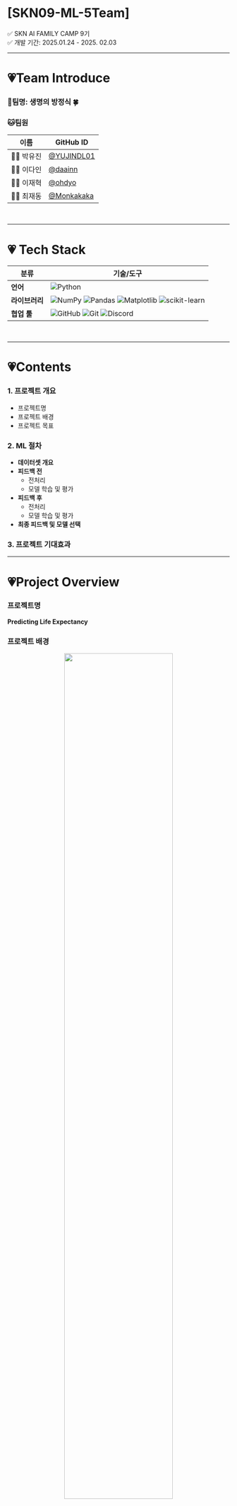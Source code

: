 # [SKN09-ML-5Team]
✅ SKN AI FAMILY CAMP 9기<br>
✅ 개발 기간: 2025.01.24 - 2025. 02.03

---

# 💗Team Introduce
### 🎃팀명: 생명의 방정식 🍀<br>
### 🐱팀원

| 이름      | GitHub ID                          |
|-----------|------------------------------------|
| 🧑‍💻 박유진  | [@YUJINDL01](https://github.com/YUJINDL01) |
| 👩‍💻 이다인  | [@daainn](https://github.com/daainn)        |
| 👩‍💻 이재혁  | [@ohdyo](https://github.com/ohdyo)          |
| 👨‍💻 최재동  | [@Monkakaka](https://github.com/Monkakaka) |


<br>


---

# 💗 **Tech Stack**  

| **분류**         | **기술/도구**                                                                            |
|------------------|------------------------------------------------------------------------------------------|
| **언어**         | ![Python](https://img.shields.io/badge/python-3670A0?style=for-the-badge&logo=python)     |
| **라이브러리**   | ![NumPy](https://img.shields.io/badge/numpy-013243?style=for-the-badge&logo=numpy)       ![Pandas](https://img.shields.io/badge/pandas-150458?style=for-the-badge&logo=pandas)   ![Matplotlib](https://img.shields.io/badge/Matplotlib-ffffff?style=for-the-badge&logo=Matplotlib) ![scikit-learn](https://img.shields.io/badge/scikit--learn-%23F7931E.svg?style=for-the-badge&logo=scikit-learn&logoColor=white) |
| **협업 툴**      | ![GitHub](https://img.shields.io/badge/github-121011?style=for-the-badge&logo=github)   ![Git](https://img.shields.io/badge/git-F05033?style=for-the-badge&logo=git) ![Discord](https://img.shields.io/badge/Discord-%235865F2.svg?style=for-the-badge&logo=discord&logoColor=white)         |

<br>

---
# 💗Contents
### 1. 프로젝트 개요
- 프로젝트명
- 프로젝트 배경
- 프로젝트 목표

### 2. ML 절차
- **데이터셋 개요**
- **피드백 전**
  - 전처리
  - 모델 학습 및 평가
- **피드백 후**
  - 전처리
  - 모델 학습 및 평가
- **최종 피드백 및 모델 선택**
 
### 3. 프로젝트 기대효과

---

# 💗Project Overview
### 프로젝트명
**Predicting Life Expectancy**

### 프로젝트 배경
<div align="center">
  <img src="./readme_images/뉴스기사.jpg" height="70%" width="70%">
</div>

[Click here for more information](https://www.hankyung.com/article/2024081677641)

* 보고서에 따르면 2070년 기대수명이 90세까지 증가할 것으로 예상되며, 2050년부터 국민연금 수급자가 가입자를 초과하는 현상이 발생한다.

* 연금 기금 고갈 문제를 해결하기 위해 자동안정화장치와 같은 정책적 대안이 논의되고 있으나, 이러한 정책의 효과를 사전에 분석하고 준비하기 위해서는 **정확한 기대수명 예측이 필수적이다.**
  
* 정확한 기대수명 예측은 기대수명 변화에 따른 연금 지급액 조정, 보험료율 조정 등의 정책 설계를 위한 근거 자료로 활용될 수 있다.

### 프로젝트 목표
- 머신러닝의 모델을 활용하여 기대수명 예측하는 모델을 개발하는 것을 목표로 한다.
이를 위해 채택한 데이터셋을 전처리하고 여러 모델을 비교및 분석하여 최적의 성능을 보이는 모델 선정한다.
- 이렇게 학습한 모델의 평균지표와 실제 예측의 실효성을 높이는 과정을 보여주는것을 목적으로 한다.

<br>

---

# 💗Machine Learning
## ✅ML Process
### 1. 데이터셋 개요<br>
* 해당 데이터셋은 다양한 국가의 평균 수명에 영향을 미치는 데이터를 통합한 것으로, 사회경제적 요인과 건강 관련 지표도 함께 제공한다.
**데이터 출처**
[![Kaggle](https://img.shields.io/badge/Kaggle-Dataset-blue?logo=kaggle&logoColor=white)](https://www.kaggle.com/datasets/shreyasg23/life-expectancy-averaged-dataset/code)
<br>


<table>
  <tr>
    <td>


| 변수명 | 데이터 타입 | 설명 |
|--------|------------|------|
| **분석 타겟 컬럼** | | |
| `Life_expectancy` | float | 기대수명 |
| **유아, 청소년 관련 변수** | | |
| `Infant_deaths` | float | 영아 사망 수 |
| `Under_five_deaths` | float | 5세 이하 사망 수 |
| `Polio` | float | 소아마비 예방접종률 |
| `Thinness_five_nine_years` | float | 5-9세 저체중 비율 |
| `Thinness_ten_nineteen_years` | float | 10-19세 저체중 비율 |
| **건강 관련 변수** | | |
| `Diphtheria` | float | 디프테리아 예방접종률 |
| `Incidents_HIV` | float | HIV 발생 건수 |
| `Hepatitis_B` | float | B형 간염 예방접종률 |
| `Measles` | float | 홍역 사례 수 |
   </td>
   <td>

| 변수명 | 데이터 타입 | 설명 |
|--------|------------|------|
| **경제적 사회적 요인 변수** | | |
| `Country` | object | 국가명 |
| `Region` | object | 지역명 |
| `GDP_per_capita` | float | 1인당 GDP |
| `Population_mln` | float | 인구 (백만 명 단위) |
| **생활 수준 및 습관 관련 변수** | | |
| `BMI` | float | 평균 BMI(체질량지수) |
| `Schooling` | float | 평균 교육 연수 |
| `Economy_status` | object | 경제 상태 |
| `Alcohol_consumption` | float | 1인당 알코올 소비량 |
| `Adult_mortality` | float | 성인 사망률 |

   </td>
  </tr>
</table>

---

## Before Feedback

###  Data Preprocessing
- **기본적인 데이터 전처리 진행**
- 영향이 적을것 같은 데이터 임의로 제거
  - 나라명, 대륙명, 연도 제거
<code>columns_to_drop = ['Country', 'Region', 'Year']</code>
<code>data = data.drop(columns=columns_to_drop)</code>
- 경제 상태(=econmy_status)의 경우 1(=좋음) 과 0(=나쁨)으로 나누는 레벨 데이터이기에 표준화(=StandardScaler)사용 없이 진행
- 훈련 데이터 & 테스트 데이터 정규화
<code>X_train_scaled = scaler.fit_transform(X_train)</code>
<code>X_test_scaled = scaler.transform(X_test)</code>

### Model Training and Evaluation
#### ***1. 선형 회귀 모델 (Linear Regressor)***

<code>li_reg = LinearRegression()</code>


##### 모델 학습
<code>li_reg.fit(X_train_scaled,y_train)</code>


##### 성능 평가
```python
y_pred = li_reg.predict(X_test_scaled)
evaluataion(y_test,y_pred)
```
```plainText
mse:  1.1144170028882203
rmse:  1.0556595108690208
mae:  0.8211173801618119
msle:  0.0002498726333569981
rmsle:  0.015807360100820064
r2_score:  0.9875885250502774
```
##### 실제 예측 결과
- 실제 값을 가지고 학습한 모델이 예측하는 값을 파악하기 위해 2007년 해당 컬럼에 대한 데이터를 하나의 나라에서 추출해왔음
- 실제 기대 수명 평균은 79.16
<code>input_predict(li_reg)</code>
<code>82.25581385</code>

##### 피드백 
- 선형 모델을 학습한 결과 msle, rmsle가 0에 수렴하고 $r^2$가 0.95면 데이터 패턴을 잘 학습했다 평가 가능
- mse, rmse, mae 모두 나쁘지 않은 수치를 보여주고 있어 선형 회귀 모델만 사용해도 충분할것 같다는 생각
- 하지만 실측값을 통해 예측해본 결과 기대보다 원하는 값에 미치지 못함

**선형 회귀 모델을 바탕으로 다른 모델 XGBoost의 회귀 모델을 사용하여 학습 및 평가해볼 예정**


#### ***2. XGBRegressor***

##### 모델 학습
- XGBoost는 수치보다 관계가 중요한 모델이기에 표준화를 적용하지 않은 데이터로 훈련
<code>xgb_reg.fit(X_train,y_train)</code>

##### 성능 평가
```python
param_grid = {
    'n_estimators': [100, 200,300,500],
    'learning_rate': [0.01, 0.1, 0.2,0.05],
    'max_depth': [3, 5, 7],
    'subsample': [0.5,0.8, 1.0]
}
xgb_reg = XGBRegressor()
grid_search = GridSearchCV(xgb_reg, param_grid, cv=5,verbose=1, n_jobs=1,scoring='r2')
grid_search.fit(X_train_final,y_train)

y_pred = xgb_reg.predict(X_test_final)
evaluataion(y_test,y_pred)
```
```plainText
mse:  2.837227591729768
rmse:  1.6844071929702058
mae:  1.3110556284586588
msle:  0.0007623976909893691
rmsle:  0.027611549956302148
r2_score:  0.9684012545661528
```

##### 실제 예측 결과
<code>input_predict(xgb_reg)</code>
<code>78.765236</code>

##### 피드백 
- 평가 값은 선형 회귀 모델에 비해 떨어지는걸 확인 가능하다. (그럼에도 여전히 좋은 평가 수치라 판단 가능)
- 하지만 반대로 실측값을 통한 예측은 오히려 더 오차 범위가 줄어든것을 확인할 수 있었다.
  - 예측되는 이유
    1. 과적합
    2. 비선형성 데이터 모델
  - XGBoost회귀모델이 선형 회귀 모델보다 예측값이 실측값에 더 가까운 이유는 평가 점수는 전체적인 성능을 보여주지만, 실제 예측 결과에서는 모델이 데이터를 얼마나 잘 학습했는지가 더 중요하다.
  - XGBoost는 오차가 적고 복잡한 관계를 잘 처리하기 때문에 실제 예측에서 더 좋은 결과를 낼 수 있다.

---
## After Feedback
### Data Preprocessing
**Encoding**
* 범주형 변수인 `Region`, `Country`에 한하여 인코딩 적용
  * `Region`에 대해 원-핫 인코딩 적용 
  ```python
  pd.get_dummies(df['Region'], prefix='Region')
  ```
  * `Country`에 대해 라벨 인코딩 적용 
  ```python

  label_encoder = LabelEncoder()
  df['Country_encoded'] = label_encoder.fit_transform(df['Country'])
  ```
  >`Country` 컬럼에 원-핫 인코딩 적용시 차원수가 급격히 증가하기에 라벨 인코딩 선택

**Correlation Analysis & Feature Selection**
* 기대수명과 수치형 변수간의 상관계수 계산
`corr_matrix = numeric_df.corr()`

<div align="center">
  <img src="./readme_images/output.png" height="70%" width="70%">
</div>

* 기대수명과 중간 이상의 상관관계가 존재하는 변수만 선택

**Multicollinearity Removal**
* 설명변수들 간에 높은 상관관계가 있을 경우 다중공선성(Multicollinearity) 문제 발생 가능. 
  * 이를 해결하기 위해 VIF(Variance Inflation Factor) 점수를 확인하여, 높은 점수를 가진 변수를 선택적으로 제거.

| Variable                      | VIF           |  Variable                      | VIF           |
|-------------------------------|---------------|-------------------------------|---------------|
| Year                           | 5979.413761   |Incidents_HIV                  | 2.914893      |
| Infant_deaths                  | 51.545600     | GDP_per_capita                 | 2.571161      |
| Under_five_deaths              | 61.300625     | Population_mln                 | 1.190803      |
| Adult_mortality                | 27.191129     | Thinness_ten_nineteen_years    | 40.783668     |
| Alcohol_consumption            | 2.708740      | Thinness_five_nine_years       | 40.943215     |
| Hepatitis_B                    | 4.133808      | Schooling                      | 5.023130      |
| Measles                        | 1.867686      | Economy_status                 | 3.071527      |
| BMI                            | 2.978077      | Life_expectancy                | 59.579734     |
| Polio                          | 24.151475     | Country_encoded                | 1.064154      |
| Diphtheria                     | 26.706093     |


* VIF점수 확인을 통해 제거한 변수는 다음과 같다.
* `Year`, `Infant_deaths`, `Thinness_five_nine_years`, `Country_encoded`, `Country`, `Region`

**Scailing**
```python
scaler = StandardScaler()
X_train_scaled = scaler.fit_transform(X_train)
X_test_scaled = scaler.transform(X_test)
```
* `StandardScaler() 적용`

### 모델 학습 및 평가
- 여기 작성 예정

### 최종 피드백 및 모델 선정
- 여기 작성 예정
---


### 5. 프로젝트 기대 효과
- 본 프로젝트에서는 기존의 경험적 추론에 의존하지 않고, 데이터 기반으로 보다 신뢰성 높은 예측을 제공

- 추후에 본프로젝트에서 더 나아가서 기대수명 증가로 인한 연금 수급자 증가 문제를 예측하고, 국민연금 개혁 및 고령화 사회 대비 정책 수립에 기여할 수 있다.
  >- 연금 지급 시기를 조정하거나 자동안정화장치 등의 정책을 적용하는 근거 자료로 활용 가능.

- 경제적 요소와 보건적 요소가 기대수명에 미치는 관계를 시각화하여 보건과 경제 발전이 기대수명에 미치는 영향을 평가

- 국가 적 차원에서 보았을 때는 국가 간 건강 격차를 수치화하여 국제 기구(WHO, UN 등) 정책 수립 지원 가능
  >- 국가별로 기대수명이 예측되면, 정책 수립에 있어 중요한 참고자료로 이용 가능
  >- 저개발국가의 기대수명 향상을 위한 효과적인 개입 전략 제안 가능




